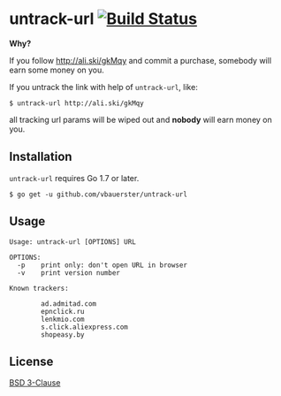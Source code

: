 # untrack-url [![Build Status](https://travis-ci.org/vbauerster/untrack-url.svg?branch=master)](https://travis-ci.org/vbauerster/untrack-url)

**Why?**

If you follow http://ali.ski/gkMqy and commit a purchase, somebody will earn some money on you.

If you untrack the link with help of `untrack-url`, like:

```
$ untrack-url http://ali.ski/gkMqy
```

all tracking url params will be wiped out and **nobody** will earn money on you.

## Installation
`untrack-url` requires Go 1.7 or later.
```
$ go get -u github.com/vbauerster/untrack-url
```

## Usage
```
Usage: untrack-url [OPTIONS] URL

OPTIONS:
  -p    print only: don't open URL in browser
  -v    print version number

Known trackers:

        ad.admitad.com
        epnclick.ru
        lenkmio.com
        s.click.aliexpress.com
        shopeasy.by
```

## License

[BSD 3-Clause](https://opensource.org/licenses/BSD-3-Clause)
